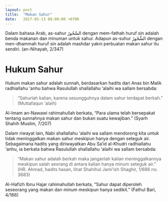 ```yaml
---
layout: post
title:  "Makan Sahur"
date:   2017-05-13 08:00:00 +0700
---
```


Dalam bahasa Arab, as-sahur السَّحُورُ dengan mem-fathah huruf sin adalah
benda makanan dan minuman untuk sahur. Adapun as-suhur السُّحُورُ dengan
men-dhammah huruf sin adalah mashdar yakni perbuatan makan sahur itu sendiri.
(an-Nihayah, 2/347)

# Hukum Sahur

Hukum makan sahur adalah sunnah, berdasarkan hadits dari Anas bin Malik
radhiallahu ‘anhu bahwa Rasulullah shallallahu ‘alaihi wa sallam bersabda:

> “Sahurlah kalian, karena sesungguhnya dalam sahur terdapat berkah.”
> (Muttafaqun ‘alaih)

Al-Imam an-Nawawi rahimahullah berkata, “Para ulama telah bersepakat tentang
sunnahnya makan sahur dan bukan suatu kewajiban.” (Syarh Shahih Muslim, 7/207)

Dalam riwayat lain, Nabi shallallahu ‘alaihi wa sallam mendorong kita untuk
tidak meninggalkan makan sahur meskipun hanya dengan seteguk air. Sebagaimana
hadits yang diriwayatkan Abu Sa’id al-Khudri radhiallahu ‘anhu, ia berkata bahwa
Rasulullah shallallahu ‘alaihi wa sallam bersabda:

> “Makan sahur adalah berkah maka janganlah kalian meninggalkannya meskipun
> salah seorang di antara kalian hanya minum seteguk air.” (HR. Ahmad, hadits
> hasan, lihat Shahihul Jami’ish Shaghir, 1/686 no. 3683)

Al-Hafizh Ibnu Hajar rahimahullah berkata, “Sahur dapat diperoleh seseorang yang
makan dan minum meskipun hanya sedikit.” (Fathul Bari, 4/166)